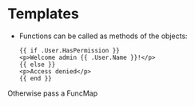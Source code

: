 # Templates
* Functions can be called as methods of the objects:
    ```
    {{ if .User.HasPermission }}
    <p>Welcome admin {{ .User.Name }}!</p>
    {{ else }}
    <p>Access denied</p>
    {{ end }}
    ```
Otherwise pass a FuncMap
